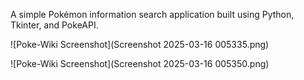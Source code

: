A simple Pokémon information search application built using Python, Tkinter, and PokeAPI.

![Poke-Wiki Screenshot](Screenshot 2025-03-16 005335.png)

![Poke-Wiki Screenshot](Screenshot 2025-03-16 005350.png)
